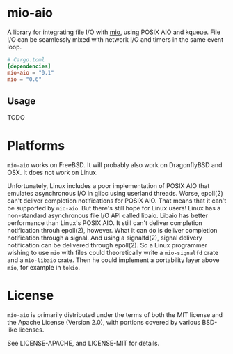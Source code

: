 # mio-aio

A library for integrating file I/O with [mio], using POSIX AIO and kqueue.
File I/O can be seamlessly mixed with network I/O and timers in the same event
loop.

[mio]: https://github.com/carllerche/mio

```toml
# Cargo.toml
[dependencies]
mio-aio = "0.1"
mio = "0.6"
```

## Usage

TODO


# Platforms

`mio-aio` works on FreeBSD.  It will probably also work on DragonflyBSD and
OSX.  It does not work on Linux.

Unfortunately, Linux includes a poor implementation of POSIX AIO that emulates
asynchronous I/O in glibc using userland threads.  Worse, epoll(2) can't
deliver completion notifications for POSIX AIO.  That means that it can't be
supported by `mio-aio`.  But there's still hope for Linux users!  Linux has a
non-standard asynchronous file I/O API called libaio.  Libaio has better
performance than Linux's POSIX AIO.  It still can't deliver completion
notification throuh epoll(2), however.  What it can do is deliver completion
notification through a signal.  And using a signalfd(2), signal delivery
notification can be delivered through epoll(2).  So a Linux programmer wishing
to use `mio` with files could theoretically write a `mio-signalfd` crate and a
`mio-libaio` crate.  Then he could implement a portability layer above `mio`,
for example in `tokio`.

# License

`mio-aio` is primarily distributed under the terms of both the MIT license and
the Apache License (Version 2.0), with portions covered by various BSD-like
licenses.

See LICENSE-APACHE, and LICENSE-MIT for details.

